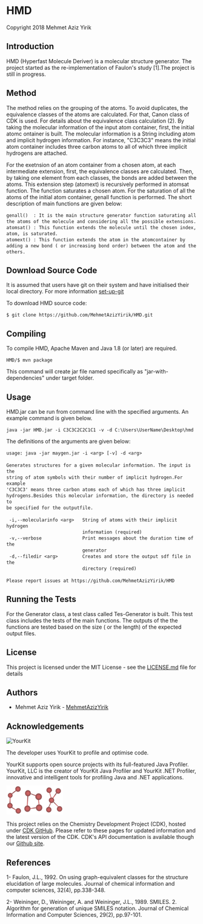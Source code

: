 # HMD

Copyright 2018 Mehmet Aziz Yirik

## Introduction

HMD (Hyperfast Molecule Deriver) is a molecular structure generator. The project started as the re-implementation of Faulon's study [1].The project is still in progress.

## Method

The method relies on the grouping of the atoms. To avoid duplicates, the equivalence classes of the atoms are calculated. For that, Canon class of CDK is used. For details about the equivalence class calculation (2). By taking the molecular information of the input atom container, first, the initial atomc ontainer is built. The molecular information is a String including atom and implicit hydrogen information. For instance, "C3C3C3" means the initial atom container includes three carbon atoms to all of which three implicit hydrogens are attached. 

For the exetnsion of an atom container from a chosen atom, at each intermediate extension, first, the equivalence classes are calculated. Then, by taking one element from each classes, the bonds are added between the atoms. This extension step (atomext) is recursively performed in atomsat function. The function saturates a chosen atom. For the saturation of all the atoms of the initial atom container, genall function is performed. The short description of main functions are given below: 
```
genall()  : It is the main structure generator function saturating all the atoms of the molecule and considering all the possible extensions.
atomsat() : This function extends the molecule until the chosen index, atom, is saturated.
atomext() : This function extends the atom in the atomcontainer by adding a new bond ( or increasing bond order) between the atom and the others.
```

## Download Source Code

It is assumed that users have git on their system and have initialised their local directory. For more information [set-up-git](https://help.github.com/articles/set-up-git/ )

To download HMD source code:

```
$ git clone https://github.com/MehmetAzizYirik/HMD.git
```
## Compiling

To compile HMD, Apache Maven and Java 1.8 (or later) are required.
```
HMD/$ mvn package
```
This command will create jar file named specifically as "jar-with-dependencies" under target folder.

## Usage

HMD.jar can be run from command line with the specified arguments. An example command is given below.

```
java -jar HMD.jar -i C3C3C2C2C1C1 -v -d C:\Users\UserName\Desktop\hmd
```

The definitions of the arguments are given below:

```
usage: java -jar maygen.jar -i <arg> [-v] -d <arg>

Generates structures for a given molecular information. The input is the
string of atom symbols with their number of implicit hydrogen.For example
'C3C3C3' means three carbon atoms each of which has three implicit
hydrogens.Besides this molecular information, the directory is needed to
be specified for the outputfile.

 -i,--molecularinfo <arg>   String of atoms with their implicit hydrogen
                            information (required)
 -v,--verbose               Print messages about the duration time of the
                            generator
 -d,--filedir <arg>         Creates and store the output sdf file in the
                            directory (required)

Please report issues at https://github.com/MehmetAzizYirik/HMD
```

## Running the Tests

For the Generator class, a test class called Tes-Generator is built. This test class includes the tests of the main functions. The outputs of the the functions are tested based on the size ( or the length) of the expected output files. 

## License
This project is licensed under the MIT License - see the [LICENSE.md](https://github.com/MehmetAzizYirik/HMD/blob/master/LICENSE) file for details

## Authors

 - Mehmet Aziz Yirik - [MehmetAzizYirik](https://github.com/MehmetAzizYirik)
 
## Acknowledgements
![YourKit](https://camo.githubusercontent.com/97fa03cac759a772255b93c64ab1c9f76a103681/68747470733a2f2f7777772e796f75726b69742e636f6d2f696d616765732f796b6c6f676f2e706e67)

The developer uses YourKit to profile and optimise code.

YourKit supports open source projects with its full-featured Java Profiler. YourKit, LLC is the creator of YourKit Java Profiler and YourKit .NET Profiler, innovative and intelligent tools for profiling Java and .NET applications.

![cdk](https://github.com/MehmetAzizYirik/HMD/blob/master/cdk.png)

This project relies on the Chemistry Development Project (CDK), hosted under [CDK GitHub](http://cdk.github.io/). Please refer to these pages for updated information and the latest version of the CDK. CDK's API documentation is available though our [Github site](http://cdk.github.io/cdk/).

## References

1- Faulon, J.L., 1992. On using graph-equivalent classes for the structure elucidation of large molecules. Journal of chemical information and computer sciences, 32(4), pp.338-348.

2- Weininger, D., Weininger, A. and Weininger, J.L., 1989. SMILES. 2. Algorithm for generation of unique SMILES notation. Journal of Chemical Information and Computer Sciences, 29(2), pp.97-101.


